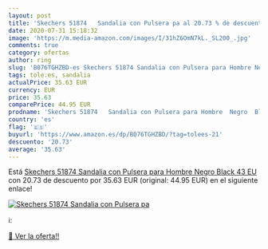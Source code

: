 ```yaml
---
layout: post
title: 'Skechers 51874   Sandalia con Pulsera pa al 20.73 % de descuento'
date: 2020-07-31 15:18:32
image: 'https://m.media-amazon.com/images/I/31hZ6OmN7kL._SL200_.jpg'
comments: true
category: ofertas
author: ring
slug: 'B076TGHZBD-es Skechers 51874 Sandalia con Pulsera para Hombre Negro...'
tags: tole.es, sandalia
actualPrice: 35.63 EUR
currency: EUR
price: 35.63
comparePrice: 44.95 EUR
prodname: 'Skechers 51874   Sandalia con Pulsera para Hombre  Negro  Black   43 EU'
country: 'es'
flag: '🇪🇸'
buyurl: 'https://www.amazon.es/dp/B076TGHZBD/?tag=tolees-21'
descuento: '20.73'
average: '35.63'
---
```


Está [Skechers 51874   Sandalia con Pulsera para Hombre  Negro  Black   43 EU](https://www.amazon.es/dp/B076TGHZBD/?tag=tolees-21) con 20.73 de descuento por 35.63 EUR (original: 44.95 EUR) en el siguiente enlace!

[![Skechers 51874   Sandalia con Pulsera pa](https://m.media-amazon.com/images/I/31hZ6OmN7kL._SL200_.jpg)](https://www.amazon.es/dp/B076TGHZBD/?tag=tolees-21)

ℹ️:


[🛒 Ver la oferta!!](https://www.amazon.es/dp/B076TGHZBD/?tag=tolees-21)
